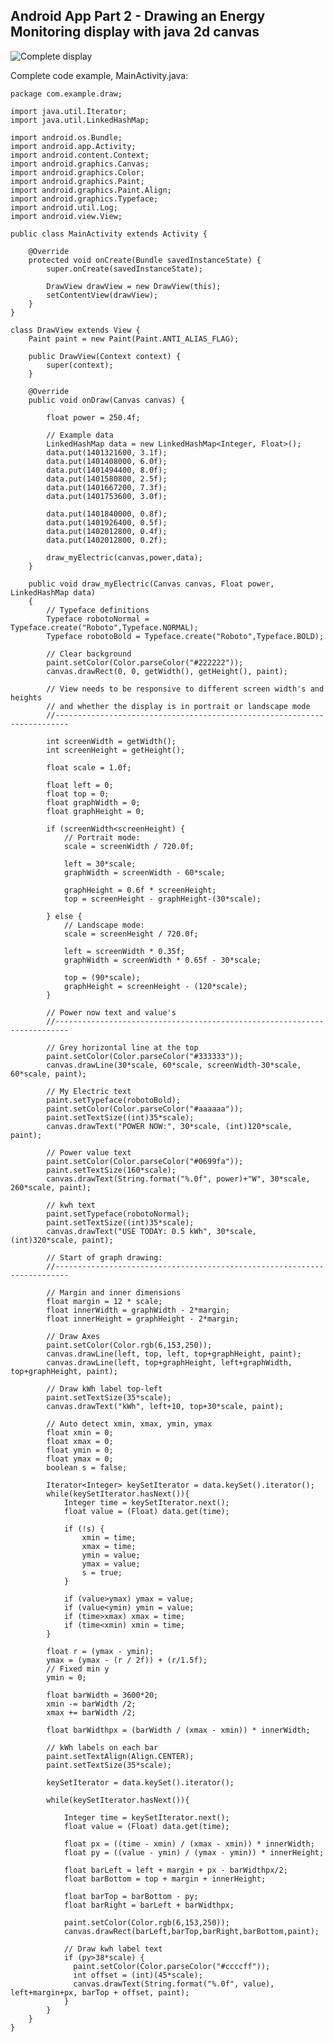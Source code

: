 ## Android App Part 2 - Drawing an Energy Monitoring display with java 2d canvas

![Complete display](files/app2fulldisplay.png)

Complete code example, MainActivity.java:

    package com.example.draw;

    import java.util.Iterator;
    import java.util.LinkedHashMap;

    import android.os.Bundle;
    import android.app.Activity;
    import android.content.Context;
    import android.graphics.Canvas;
    import android.graphics.Color;
    import android.graphics.Paint;
    import android.graphics.Paint.Align;
    import android.graphics.Typeface;
    import android.util.Log;
    import android.view.View;

    public class MainActivity extends Activity {

	    @Override
	    protected void onCreate(Bundle savedInstanceState) {
		    super.onCreate(savedInstanceState);
		
		    DrawView drawView = new DrawView(this);
            setContentView(drawView);
	    }
    }

    class DrawView extends View {
	    Paint paint = new Paint(Paint.ANTI_ALIAS_FLAG);
	
        public DrawView(Context context) {
            super(context);
        }
        
        @Override
        public void onDraw(Canvas canvas) {
        	
        	float power = 250.4f;
        	
            // Example data
            LinkedHashMap data = new LinkedHashMap<Integer, Float>();
            data.put(1401321600, 3.1f);
            data.put(1401408000, 6.0f);
            data.put(1401494400, 8.0f);
            data.put(1401580800, 2.5f);
            data.put(1401667200, 7.3f);
            data.put(1401753600, 3.0f);

            data.put(1401840000, 0.8f);
            data.put(1401926400, 0.5f);
            data.put(1402012800, 0.4f);
            data.put(1402012800, 0.2f);
            
            draw_myElectric(canvas,power,data);
        }
        
        public void draw_myElectric(Canvas canvas, Float power, LinkedHashMap data)
        {
            // Typeface definitions
        	Typeface robotoNormal = Typeface.create("Roboto",Typeface.NORMAL);
        	Typeface robotoBold = Typeface.create("Roboto",Typeface.BOLD);
        	
        	// Clear background
        	paint.setColor(Color.parseColor("#222222"));
            canvas.drawRect(0, 0, getWidth(), getHeight(), paint);
        	
        	// View needs to be responsive to different screen width's and heights
        	// and whether the display is in portrait or landscape mode
        	//-------------------------------------------------------------------------
        	
            int screenWidth = getWidth();
            int screenHeight = getHeight();
            
            float scale = 1.0f;
            
            float left = 0;
            float top = 0;
            float graphWidth = 0;
            float graphHeight = 0;
            
        	if (screenWidth<screenHeight) {
        		// Portrait mode:
        		scale = screenWidth / 720.0f;
       
        		left = 30*scale;
        		graphWidth = screenWidth - 60*scale;
        		
        		graphHeight = 0.6f * screenHeight;
        		top = screenHeight - graphHeight-(30*scale);
        		
        	} else {
        		// Landscape mode:
        		scale = screenHeight / 720.0f;
        		
        		left = screenWidth * 0.35f;
        		graphWidth = screenWidth * 0.65f - 30*scale;
        		
        		top = (90*scale);
        		graphHeight = screenHeight - (120*scale);
        	}
        	
        	// Power now text and value's
        	//-------------------------------------------------------------------------
            
            // Grey horizontal line at the top
            paint.setColor(Color.parseColor("#333333"));
            canvas.drawLine(30*scale, 60*scale, screenWidth-30*scale, 60*scale, paint);
        	
            // My Electric text
        	paint.setTypeface(robotoBold);
            paint.setColor(Color.parseColor("#aaaaaa"));
            paint.setTextSize((int)35*scale);
            canvas.drawText("POWER NOW:", 30*scale, (int)120*scale, paint);
            
            // Power value text
            paint.setColor(Color.parseColor("#0699fa"));
            paint.setTextSize(160*scale);        
            canvas.drawText(String.format("%.0f", power)+"W", 30*scale, 260*scale, paint);

            // kwh text
            paint.setTypeface(robotoNormal);
            paint.setTextSize((int)35*scale);
            canvas.drawText("USE TODAY: 0.5 kWh", 30*scale, (int)320*scale, paint);

            // Start of graph drawing:
        	//-------------------------------------------------------------------------
            
            // Margin and inner dimensions
            float margin = 12 * scale;
            float innerWidth = graphWidth - 2*margin;
            float innerHeight = graphHeight - 2*margin;
            
            // Draw Axes
            paint.setColor(Color.rgb(6,153,250));
            canvas.drawLine(left, top, left, top+graphHeight, paint);
            canvas.drawLine(left, top+graphHeight, left+graphWidth, top+graphHeight, paint);
            
            // Draw kWh label top-left
            paint.setTextSize(35*scale);
            canvas.drawText("kWh", left+10, top+30*scale, paint);

            // Auto detect xmin, xmax, ymin, ymax
            float xmin = 0;
            float xmax = 0;
            float ymin = 0;
            float ymax = 0;
            boolean s = false;

            Iterator<Integer> keySetIterator = data.keySet().iterator();
            while(keySetIterator.hasNext()){
                Integer time = keySetIterator.next();
                float value = (Float) data.get(time);

                if (!s) {
                    xmin = time;
                    xmax = time;
                    ymin = value;
                    ymax = value;
                    s = true;
                }

                if (value>ymax) ymax = value;
                if (value<ymin) ymin = value;
                if (time>xmax) xmax = time;
                if (time<xmin) xmin = time;               
            }
            
            float r = (ymax - ymin);
            ymax = (ymax - (r / 2f)) + (r/1.5f);
            // Fixed min y
            ymin = 0;

            float barWidth = 3600*20;
            xmin -= barWidth /2;
            xmax += barWidth /2;

            float barWidthpx = (barWidth / (xmax - xmin)) * innerWidth;

            // kWh labels on each bar
            paint.setTextAlign(Align.CENTER);
            paint.setTextSize(35*scale);

            keySetIterator = data.keySet().iterator();

            while(keySetIterator.hasNext()){

                Integer time = keySetIterator.next();
                float value = (Float) data.get(time);

                float px = ((time - xmin) / (xmax - xmin)) * innerWidth;
                float py = ((value - ymin) / (ymax - ymin)) * innerHeight;

                float barLeft = left + margin + px - barWidthpx/2;
                float barBottom = top + margin + innerHeight;

                float barTop = barBottom - py;
                float barRight = barLeft + barWidthpx;

                paint.setColor(Color.rgb(6,153,250));
                canvas.drawRect(barLeft,barTop,barRight,barBottom,paint);

                // Draw kwh label text
                if (py>38*scale) {
                  paint.setColor(Color.parseColor("#ccccff"));
                  int offset = (int)(45*scale);
                  canvas.drawText(String.format("%.0f", value), left+margin+px, barTop + offset, paint);
                }
            }
        }
    }

